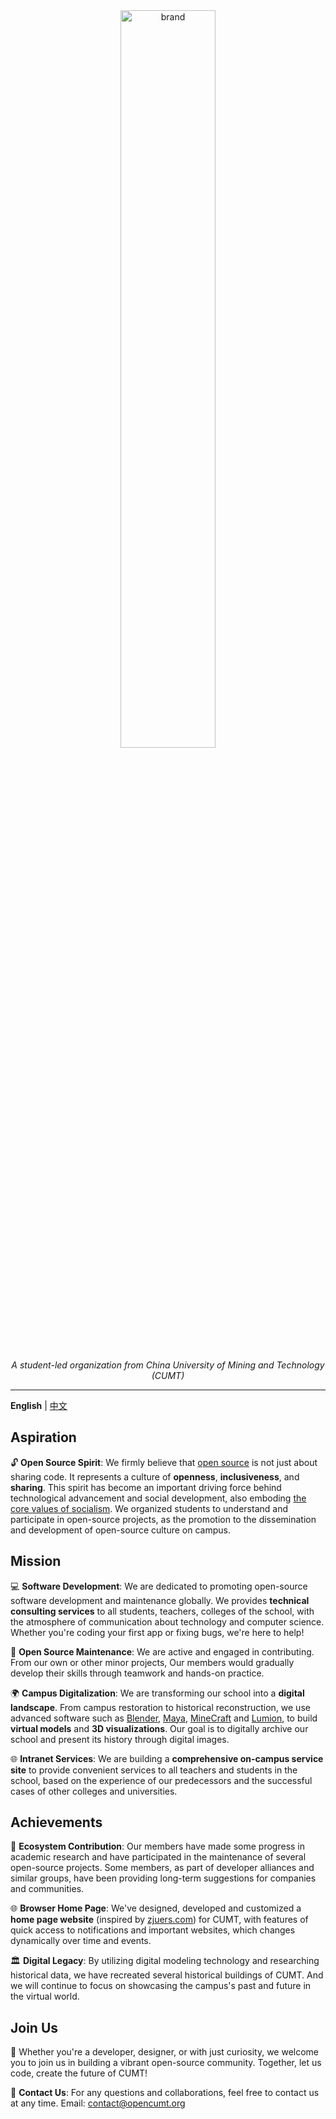 <div align="center">
  <a href="https://github.com/OpenCUMT">
    <img src="https://cdn.jsdelivr.net/gh/opencumt/.github@main/assets/brand.png" alt="brand" style="width: 55%" />
  </a>
  <p><em>A student-led organization from China University of Mining and Technology (CUMT)</em></p>
</div>

---

**English** | [中文](https://github.com/OpenCUMT/.github/blob/main/profile/README_zh-cn.md)

## Aspiration

🔓 **Open Source Spirit**: We firmly believe that [open source](https://en.wikipedia.org/wiki/Open_source) is not just about sharing code. It represents a culture of **openness**, **inclusiveness**, and **sharing**. This spirit has become an important driving force behind technological advancement and social development, also emboding [the core values of socialism](https://en.wikipedia.org/wiki/Core_Socialist_Values). We organized students to understand and participate in open-source projects, as the promotion to the dissemination and development of open-source culture on campus.

## Mission

💻 **Software Development**: We are dedicated to promoting open-source software development and maintenance globally. We provides **technical consulting services** to all students, teachers, colleges of the school, with the atmosphere of communication about technology and computer science. Whether you're coding your first app or fixing bugs, we're here to help!

🔧 **Open Source Maintenance**: We are active and engaged in contributing. From our own or other minor projects, Our members would gradually develop their skills through teamwork and hands-on practice.

🌍 **Campus Digitalization**: We are transforming our school into a **digital landscape**. From campus restoration to historical reconstruction, we use advanced software such as [Blender](https://www.blender.org/), [Maya](https://www.autodesk.com/products/maya/overview), [MineCraft](https://www.minecraft.net/) and [Lumion](https://lumion.com/), to build **virtual models** and **3D visualizations**. Our goal is to digitally archive our school and present its history through digital images.

🌐 **Intranet Services**: We are building a **comprehensive on-campus service site** to provide convenient services to all teachers and students in the school, based on the experience of our predecessors and the successful cases of other colleges and universities.

## Achievements

🌱 **Ecosystem Contribution**: Our members have made some progress in academic research and have participated in the maintenance of several open-source projects. Some members, as part of developer alliances and similar groups, have been providing long-term suggestions for companies and communities.

🌐 **Browser Home Page**: We've designed, developed and customized a **home page website** (inspired by [zjuers.com](https://zjuers.com)) for CUMT, with features of quick access to notifications and important websites, which changes dynamically over time and events.

🏛️ **Digital Legacy**: By utilizing digital modeling technology and researching historical data, we have recreated several historical buildings of CUMT. And we will continue to focus on showcasing the campus's past and future in the virtual world.

## Join Us

📢 Whether you're a developer, designer, or with just curiosity, we welcome you to join us in building a vibrant open-source community. Together, let us code, create the future of CUMT!

🌟 **Contact Us**: For any questions and collaborations, feel free to contact us at any time. Email: <contact@opencumt.org>
